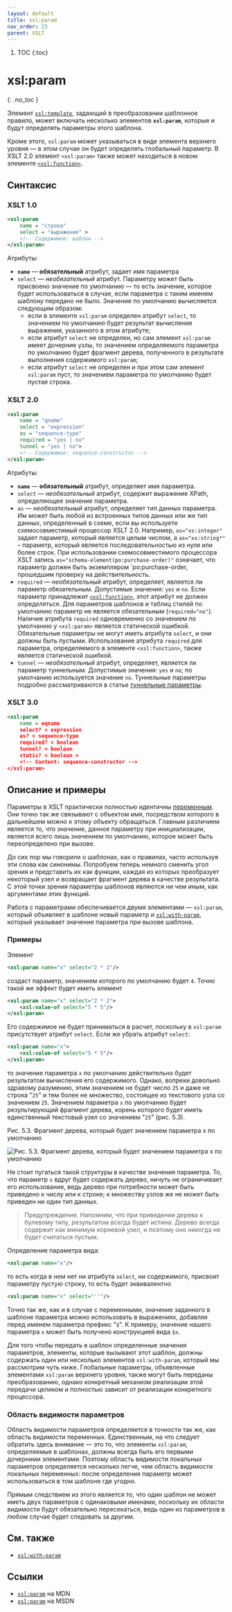 ```yaml
---
layout: default
title: xsl:param
nav_order: 23
parent: XSLT
---
```


<!-- prettier-ignore-start -->
1. TOC
{:toc}

# xsl:param
{: .no_toc }
<!-- prettier-ignore-end -->

Элемент [`xsl:template`](/xslt/xsl-template/), задающий в преобразовании шаблонное правило, может включать несколько элементов **`xsl:param`**, которые и будут определять параметры этого шаблона.

Кроме этого, `xsl:param` может указываться в виде элемента верхнего уровня — в этом случае он будет определять глобальный параметр. В XSLT 2.0 элемент `<xsl:param>` также может находиться в новом элементе [`<xsl:function>`](/xslt/xsl-function/).

## Синтаксис

### XSLT 1.0

```xml
<xsl:param
    name = "строка"
    select = "выражение" >
    <!-- Содержимое: шаблон -->
</xsl:param>
```

Атрибуты:

- **`name`** — **обязательный** атрибут, задает имя параметра
- `select` — _необязательный_ атрибут. Параметру может быть присвоено значение по умолчанию — то есть значение, которое будет использоваться в случае, если параметра с таким именем шаблону передано не было. Значение по умолчанию вычисляется следующим образом:
  - если в элементе `xsl:param` определен атрибут `select`, то значением по умолчанию будет результат вычисления выражения, указанного в этом атрибуте;
  - если атрибут `select` не определен, но сам элемент `xsl:param` имеет дочерние узлы, то значением определяемого параметра по умолчанию будет фрагмент дерева, полученного в результате выполнения содержимого `xsl:param`;
  - если атрибут `select` не определен и при этом сам элемент `xsl:param` пуст, то значением параметра по умолчанию будет пустая строка.

### XSLT 2.0

```xml
<xsl:param
    name = "qname"
    select = "expression"
    as = "sequence-type"
    required = "yes | no"
    tunnel = "yes | no">
    <!-- Содержимое: sequence-constructor -->
</xsl:param>
```

Атрибуты:

- **`name`** — **обязательный** атрибут, определяет имя параметра.
- `select` — _необязательный_ атрибут, содержит выражение XPath, определяющее значение параметра.
- `as` — _необязательный_ атрибут, определяет тип данных параметра. Им может быть любой из встроенных типов данных или же тип данных, определенный в схеме, если вы используете схемосовместимый процессор XSLT 2.0. Например, `as="xs:integer"` задает параметр, который является целым числом, а `as="xs:string*"` – параметр, который является последовательностью из нуля или более строк. При использовании схемосовместимого процессора XSLT запись `as="schema-element(po:purchase-order)"` означает, что параметр должен быть экземпляром `po:purchase-order, прошедшим проверку на действительность.
- `required` — _необязательный_ атрибут, определяет, является ли параметр обязательным. Допустимые значения: `yes` и `no`. Если параметр принадлежит [`<xsl:function>`](/xslt/xsl-function/), этот атрибут не должен определяться. Для параметров шаблонов и таблиц стилей по умолчанию параметр не является обязательным (`required="no"`). Наличие атрибута `required` одновременно со значением по умолчанию у `<xsl:param>` является статической ошибкой. Обязательные параметры не могут иметь атрибута `select`, и они должны быть пустыми. Использование атрибута `required` для параметра, определяемого в элементе `<xsl:function>`, также является статической ошибкой.
- `tunnel` — _необязательный_ атрибут, определяет, является ли параметр туннельным. Допустимые значения: `yes` и `no`; по умолчанию используется значение `no`. Туннельные параметры подробно рассматриваются в статье [туннельные параметры](/lib/param-tunnel-xslt20/).

### XSLT 3.0

```xml
<xsl:param
    name = eqname
    select? = expression
    as? = sequence-type
    required? = boolean
    tunnel? = boolean
    static? = boolean >
    <!-- Content: sequence-constructor -->
</xsl:param>
```

## Описание и примеры

Параметры в XSLT практически полностью идентичны [переменным](/xslt/xsl-variable/). Они точно так же связывают с объектом имя, посредством которого в дальнейшем можно к этому объекту обращаться. Главным различием является то, что значение, данное параметру при инициализации, является всего лишь значением по умолчанию, которое может быть переопределено при вызове.

До сих пор мы говорили о шаблонах, как о правилах, часто используя эти слова как синонимы. Попробуем теперь немного сменить угол зрения и представить их как функции, каждая из которых преобразует некоторый узел и возвращает фрагмент дерева в качестве результата. С этой точки зрения параметры шаблонов являются ни чем иным, как аргументами этих функций.

Работа с параметрами обеспечивается двумя элементами — `xsl:param`, который объявляет в шаблоне новый параметр и [`xsl:with-param`](/xslt/xsl-with-param/), который указывает значение параметра при вызове шаблона.

### Примеры

Элемент

```xml
<xsl:param name="x" select="2 * 2"/>
```

создаст параметр, значением которого по умолчанию будет `4`. Точно такой же эффект будет иметь элемент

```xml
<xsl:param name="x" select="2 * 2">
    <xsl:value-of select="5 * 5"/>
</xsl:param>
```

Его содержимое не будет приниматься в расчет, поскольку в `xsl:param` присутствует атрибут `select`. Если же убрать атрибут `select`:

```xml
<xsl:param name="x">
    <xsl:value-of select="5 * 5"/>
</xsl:param>
```

то значение параметра `x` по умолчанию действительно будет результатом вычисления его содержимого. Однако, вопреки довольно здравому разумению, этим значением не будет число `25` и даже не строка "`25`" и тем более не множество, состоящее из текстового узла со значением `25`. Значением параметра `x` по умолчанию будет результирующий фрагмент дерева, корень которого будет иметь единственный текстовый узел со значением "`25`" (рис. 5.3).

Рис. 5.3. Фрагмент дерева, который будет значением параметра x по умолчанию

![Рис. 5.3. Фрагмент дерева, который будет значением параметра x по умолчанию](/xslt/xsl-param.png)

Не стоит пугаться такой структуры в качестве значения параметра. То, что параметр `x` вдруг будет содержать дерево, ничуть не ограничивает его использование, ведь дерево при потребности может быть приведено к числу или к строке; к множеству узлов же не может быть приведен ни один тип данных.

> Предупреждение. Напомним, что при приведении дерева к булевому типу, результатом всегда будет истина. Дерево всегда содержит как минимум корневой узел, и поэтому оно никогда не будет считаться пустым.

Определение параметра вида:

```xml
<xsl:param name="x"/>
```

то есть когда в нем нет ни атрибута `select`, ни содержимого, присвоит параметру пустую строку, то есть будет эквивалентно

```xml
<xsl:param name="x" select="''"/>
```

Точно так же, как и в случае с переменными, значение заданного в шаблоне параметра можно использовать в выражениях, добавляя перед именем параметра префикс "`$`". К примеру, значение нашего параметра `x` может быть получено конструкцией вида `$x`.

Для того чтобы передать в шаблон определенные значения параметров, элементы, которые вызывают этот шаблон, должны содержать один или несколько элементов `xsl:with-param`, который мы рассмотрим чуть ниже. Глобальные параметры, объявленные элементами `xsl:param` верхнего уровня, также могут быть переданы преобразованию, однако конкретный механизм реализации этой передачи целиком и полностью зависит от реализации конкретного процессора.

### Область видимости параметров

Область видимости параметров определяется в точности так же, как область видимости переменных. Единственным, на что следует обратить здесь внимание — это то, что элементы `xsl:param`, определяемые в шаблонах, должны всегда быть его первыми дочерними элементами. Поэтому область видимости локальных параметров определяется несколько легче, чем область видимости локальных переменных: после определения параметр может использоваться в том шаблоне где угодно.

Прямым следствием из этого является то, что один шаблон не может иметь двух параметров с одинаковыми именами, поскольку их области видимости будут обязательно пересекаться, ведь один из параметров в любом случае будет следовать за другим.

## См. также

- [`xsl:with-param`](/xslt/xsl-with-param/)

## Ссылки

- [`xsl:param`](https://developer.mozilla.org/en/XSLT/param) на MDN
- [`xsl:param`](https://msdn.microsoft.com/en-us/library/ms256096.aspx) на MSDN
